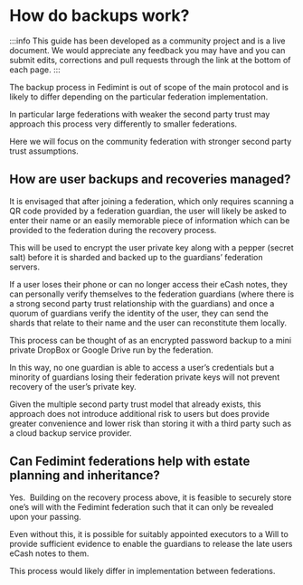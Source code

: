 # How do backups work?

:::info
This guide has been developed as a community project and is a live document. We would appreciate any feedback you may have and you can submit edits, corrections and pull requests through the link at the bottom of each page.
:::

The backup process in Fedimint is out of scope of the main protocol and is likely to differ depending on the particular federation implementation.

In particular large federations with weaker the second party trust may approach this process very differently to smaller federations.

Here we will focus on the community federation with stronger second party trust assumptions. 

## How are user backups and recoveries managed?

It is envisaged that after joining a federation, which only requires scanning a QR code provided by a federation guardian, the user will likely be asked to enter their name or an easily memorable piece of information which can be provided to the federation during the recovery process.

This will be used to encrypt the user private key along with a pepper (secret salt) before it is sharded and backed up to the guardians’ federation servers.

If a user loses their phone or can no longer access their eCash notes, they can personally verify themselves to the federation guardians (where there is a strong second party trust relationship with the guardians) and once a quorum of guardians verify the identity of the user, they can send the shards that relate to their name and the user can reconstitute them locally.

This process can be thought of as an encrypted password backup to a mini private DropBox or Google Drive run by the federation.

In this way, no one guardian is able to access a user’s credentials but a minority of guardians losing their federation private keys will not prevent recovery of the user’s private key.  

Given the multiple second party trust model that already exists, this approach does not introduce additional risk to users but does provide greater convenience and lower risk than storing it with a third party such as a cloud backup service provider.

## Can Fedimint federations help with estate planning and inheritance?

Yes.  Building on the recovery process above, it is feasible to securely store one’s will with the Fedimint federation such that it can only be revealed upon your passing.  

Even without this, it is possible for suitably appointed executors to a Will to provide sufficient evidence to enable the guardians to release the late users eCash notes to them.

This process would likely differ in implementation between federations.



